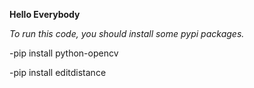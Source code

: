 **Hello Everybody**

*To run this code, you should install some pypi packages.*

-pip install python-opencv

-pip install editdistance


